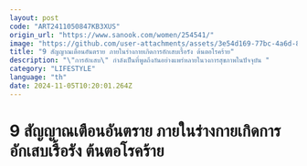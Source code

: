 ```yaml
---
layout: post
code: "ART2411050847KB3XUS"
origin_url: "https://www.sanook.com/women/254541/"
image: "https://github.com/user-attachments/assets/3e54d169-77bc-4a6d-8437-88db92b83480"
title: "9 สัญญาณเตือนอันตราย ภายในร่างกายเกิดการอักเสบเรื้อรัง ต้นตอโรคร้าย"
description: "\"การอักเสบ\" กำลังเป็นที่พูดถึงกันอย่างแพร่หลายในวงการสุขภาพในปัจจุบัน "
category: "LIFESTYLE"
language: "th"
date: 2024-11-05T10:20:01.264Z
---
```


# 9 สัญญาณเตือนอันตราย ภายในร่างกายเกิดการอักเสบเรื้อรัง ต้นตอโรคร้าย